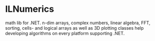 ILNumerics
==========

math lib for .NET. n-dim arrays, complex numbers, linear algebra, FFT, sorting, cells- and logical arrays as well as 3D plotting classes help developing algorithms on every platform supporting .NET.
